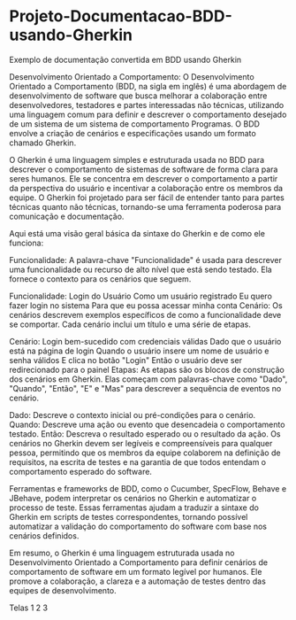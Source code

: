 # Projeto-Documentacao-BDD-usando-Gherkin

Exemplo de documentação convertida em BDD usando Gherkin

Desenvolvimento Orientado a Comportamento:
O Desenvolvimento Orientado a Comportamento (BDD, na sigla em inglês) é uma abordagem de desenvolvimento de software que busca melhorar a colaboração entre desenvolvedores, testadores e partes interessadas não técnicas, utilizando uma linguagem comum para definir e descrever o comportamento desejado de um sistema de um sistema de comportamento Programas. O BDD envolve a criação de cenários e especificações usando um formato chamado Gherkin.

O Gherkin é uma linguagem simples e estruturada usada no BDD para descrever o comportamento de sistemas de software de forma clara para seres humanos. Ele se concentra em descrever o comportamento a partir da perspectiva do usuário e incentivar a colaboração entre os membros da equipe. O Gherkin foi projetado para ser fácil de entender tanto para partes técnicas quanto não técnicas, tornando-se uma ferramenta poderosa para comunicação e documentação.

Aqui está uma visão geral básica da sintaxe do Gherkin e de como ele funciona:

Funcionalidade: A palavra-chave "Funcionalidade" é usada para descrever uma funcionalidade ou recurso de alto nível que está sendo testado. Ela fornece o contexto para os cenários que seguem.

Funcionalidade: Login do Usuário
  Como um usuário registrado
  Eu quero fazer login no sistema
  Para que eu possa acessar minha conta
Cenário: Os cenários descrevem exemplos específicos de como a funcionalidade deve se comportar. Cada cenário inclui um título e uma série de etapas.

Cenário: Login bem-sucedido com credenciais válidas
  Dado que o usuário está na página de login
  Quando o usuário insere um nome de usuário e senha válidos
  E clica no botão "Login"
  Então o usuário deve ser redirecionado para o painel
Etapas: As etapas são os blocos de construção dos cenários em Gherkin. Elas começam com palavras-chave como "Dado", "Quando", "Então", "E" e "Mas" para descrever a sequência de eventos no cenário.

Dado: Descreve o contexto inicial ou pré-condições para o cenário.
Quando: Descreve uma ação ou evento que desencadeia o comportamento testado.
Então: Descreva o resultado esperado ou o resultado da ação.
Os cenários no Gherkin devem ser legíveis e compreensíveis para qualquer pessoa, permitindo que os membros da equipe colaborem na definição de requisitos, na escrita de testes e na garantia de que todos entendam o comportamento esperado do software.

Ferramentas e frameworks de BDD, como o Cucumber, SpecFlow, Behave e JBehave, podem interpretar os cenários no Gherkin e automatizar o processo de teste. Essas ferramentas ajudam a traduzir a sintaxe do Gherkin em scripts de testes correspondentes, tornando possível automatizar a validação do comportamento do software com base nos cenários definidos.

Em resumo, o Gherkin é uma linguagem estruturada usada no Desenvolvimento Orientado a Comportamento para definir cenários de comportamento de software em um formato legível por humanos. Ele promove a colaboração, a clareza e a automação de testes dentro das equipes de desenvolvimento.

Telas
1 2 3

